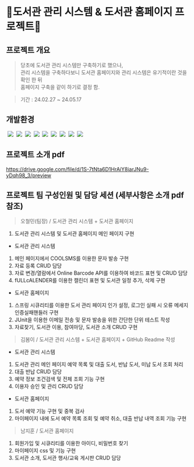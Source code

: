 # 📖도서관 관리 시스템 & 도서관 홈페이지 프로젝트📖

## 프로젝트 개요
> 당초에 도서관 관리 시스템만 구축하기로 했으나,   
> 관리 시스템을 구축하다보니 도서관 홈페이지와 관리 시스템은 유기적이란 것을 확인 한 뒤   
> 홈페이지 구축을 같이 하기로 결정 함.

> 기간 : 24.02.27 ~ 24.05.17

## 개발환경
 <img src="https://img.shields.io/badge/Java17-000000?style=flat&logo=OpenJDK&logoColor=white">
 <img src="https://img.shields.io/badge/HTML5-E34F26?style=flat&logo=HTML5&logoColor=white">
 <img src="https://img.shields.io/badge/Javascript-F7DF1E?style=flat&logo=javascript&logoColor=white">
 <img src="https://img.shields.io/badge/CSS3-1572B6?style=flat&logo=CSS3&logoColor=white">
 <img src="https://img.shields.io/badge/MariaDB-003545?style=flat&logo=mariadb&logoColor=white">
 <img src="https://img.shields.io/badge/Spring Boot-6DB33F?style=flat&logo=springboot&logoColor=white">
 <img src="https://img.shields.io/badge/Spring Security-6DB33F?style=flat&logo=springsecurity&logoColor=white">
 <img src="https://img.shields.io/badge/Spring Security-6DB33F?style=flat&logo=springsecurity&logoColor=white">
 <img src="https://img.shields.io/badge/Bootstrap-7952B3?style=flat&logo=bootstrap&logoColor=white">

## 프로젝트 소개 pdf
https://drive.google.com/file/d/1S-7tNta6D1HrAiY8iarJNu9-yDqh98_3/preview

## 프로젝트 팀 구성인원 및 담당 세션 (세부사항은 소개 pdf 참조)
> 오철민(팀장) / 도서관 관리 시스템 + 도서관 홈페이지
1. 도서관 관리 시스템 및 도서관 홈페이지 메인 페이지 구현
- 도서관 관리 시스템
1. 메인 페이지에서 COOLSMS를 이용한 문자 발송 구현
2. 자료 등록 CRUD 담당 
3. 자료 변경/열람에서 Online Barcode API를 이용하여 바코드 표현 및 CRUD 담당
4. fULLcALENDER를 이용한 캘린더 표현 및 도서관 일정 추가, 삭제 구현
- 도서관 홈페이지
1. 스프링 시큐리티를 이용한 도서 관리 페이지 인가 설정, 로그인 실패 시 오류 메세지 인증실패핸들러 구현
2. JUnit을 이용한 이메일 전송 및 문자 발송을 위한 간단한 단위 테스트 작성
3. 자료찾기, 도서관 이용, 참여마당, 도서관 소개 CRUD 구현

> 김봄이 / 도서관 관리 시스템 + 도서관 홈페이지 + GitHub Readme 작성
- 도서관 관리 시스템
1. 도서관 관리 메인 페이지 예약 목록 및 대출 도서, 반납 도서, 미납 도서 조회 처리
2. 대출 반납 CRUD 담당
3. 예약 정보 조건검색 및 전체 조회 기능 구현
4. 이용자 승인 및 관리 CRUD 담당
- 도서관 홈페이지
1. 도서 예약 기능 구현 및 중복 검사
2. 마이페이지 내에 도서 예약 목록 조회 및 예약 취소, 대출 반납 내역 조회 기능 구현

> 남지훈 / 도서관 홈페이지
1. 회원가입 및 시큐리티를 이용한 아이디, 비밀번호 찾기
2. 마이페이지 css 및 기능 구현
3. 도서관 소개, 도서관 행사/교육 게시판 CRUD 담당
